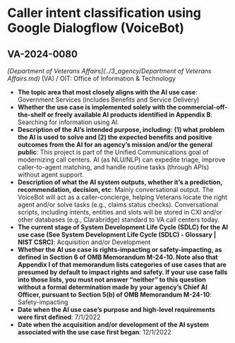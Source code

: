 # Caller intent classification using Google Dialogflow (VoiceBot)
## VA-2024-0080
_[Department of Veterans Affairs](../3_agency/Department of Veterans Affairs.md)_ (VA) / OIT: Office of Information & Technology


+ **The topic area that most closely aligns with the AI use case**: Government Services (includes Benefits and Service Delivery)
+ **Whether the use case is implemented solely with the commercial-off-the-shelf or freely available AI products identified in Appendix B**: Searching for information using AI.
+ **Description of the AI’s intended purpose, including: (1) what problem the AI is used to solve and (2) the expected benefits and positive outcomes from the AI for an agency’s mission and/or the general public**: This project is part of the Unified Communications goal of modernizing call centers. AI (as NLU/NLP) can expedite triage, improve caller-to-agent matching, and handle routine tasks (through APIs) without agent support.
+ **Description of what the AI system outputs, whether it’s a prediction, recommendation, decision, etc**: Mainly conversational output. The VoiceBot will act as a caller-concierge, helping Veterans locate the right agent and/or solve tasks (e.g., claims status checks). Conversational scripts, including intents, entities and slots will be stored in CXI and/or other databases (e.g., Clarabridge) standard to VA call centers today.
+ **The current stage of System Development Life Cycle (SDLC) for the AI use case (See System Development Life Cycle (SDLC) - Glossary | NIST CSRC)**: Acquisition and/or Development
+ **Whether the AI use case is rights-impacting or safety-impacting, as defined in Section 6 of OMB Memorandum M-24-10. Note also that Appendix I of that memorandum lists categories of use cases that are presumed by default to impact rights and safety. If your use case falls into those lists, you must not answer “neither” to this question without a formal determination made by your agency’s Chief AI Officer, pursuant to Section 5(b) of OMB Memorandum M-24-10**: Safety-impacting
+ **Date when the AI use case’s purpose and high-level requirements were first defined**: 7/1/2022
+ **Date when the acquisition and/or development of the AI system associated with the use case first began**: 12/1/2022